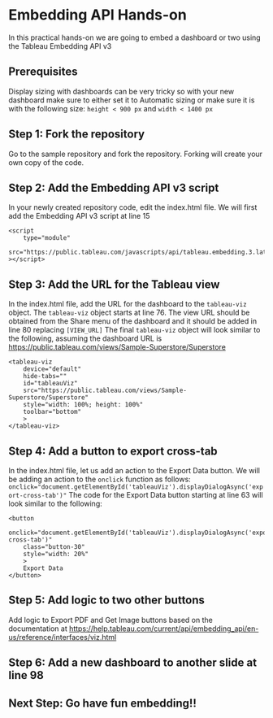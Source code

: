 # Embedding API Hands-on

In this practical hands-on we are going to embed a dashboard or two using the Tableau Embedding API v3

## Prerequisites

Display sizing with dashboards can be very tricky so with your new dashboard make sure to either set it to Automatic sizing or make sure it is with the following size: `height < 900 px` and `width < 1400 px`

## Step 1: Fork the repository

Go to the sample repository and fork the repository. Forking will create your own copy of the code.

## Step 2: Add the Embedding API v3 script

In your newly created repository code, edit the index.html file. We will first add the Embedding API v3 script at line 15

```
<script
    type="module"
    src="https://public.tableau.com/javascripts/api/tableau.embedding.3.latest.js"
></script>
```

## Step 3: Add the URL for the Tableau view

In the index.html file, add the URL for the dashboard to the `tableau-viz` object. The `tableau-viz` object starts at line 76. The view URL should be obtained from the Share menu of the dashboard and it should be added in line 80 replacing `[VIEW_URL]`
The final `tableau-viz` object will look similar to the following, assuming the dashboard URL is https://public.tableau.com/views/Sample-Superstore/Superstore

```
<tableau-viz
    device="default"
    hide-tabs=""
    id="tableauViz"
    src="https://public.tableau.com/views/Sample-Superstore/Superstore"
    style="width: 100%; height: 100%"
    toolbar="bottom"
    >
</tableau-viz>
```

## Step 4: Add a button to export cross-tab

In the index.html file, let us add an action to the Export Data button. We will be adding an action to the `onclick` function as follows: `onclick="document.getElementById('tableauViz').displayDialogAsync('export-cross-tab')"` The code for the Export Data button starting at line 63 will look similar to the following:

```
<button
    onclick="document.getElementById('tableauViz').displayDialogAsync('export-cross-tab')"
    class="button-30"
    style="width: 20%"
    >
    Export Data
</button>
```

## Step 5: Add logic to two other buttons

Add logic to Export PDF and Get Image buttons based on the documentation at https://help.tableau.com/current/api/embedding_api/en-us/reference/interfaces/viz.html

## Step 6: Add a new dashboard to another slide at line 98

## Next Step: Go have fun embedding!!
